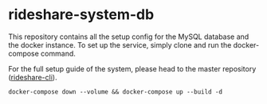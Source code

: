 # rideshare-system-db

This repository contains all the setup config for the MySQL database and the docker instance. To set up the service, simply clone and run the docker-compose command. 


For the full setup guide of the system, please head to the master repository ([rideshare-cli](https://github.com/NPLeeWenKang/rideshare-cli)).

```
docker-compose down --volume && docker-compose up --build -d
```